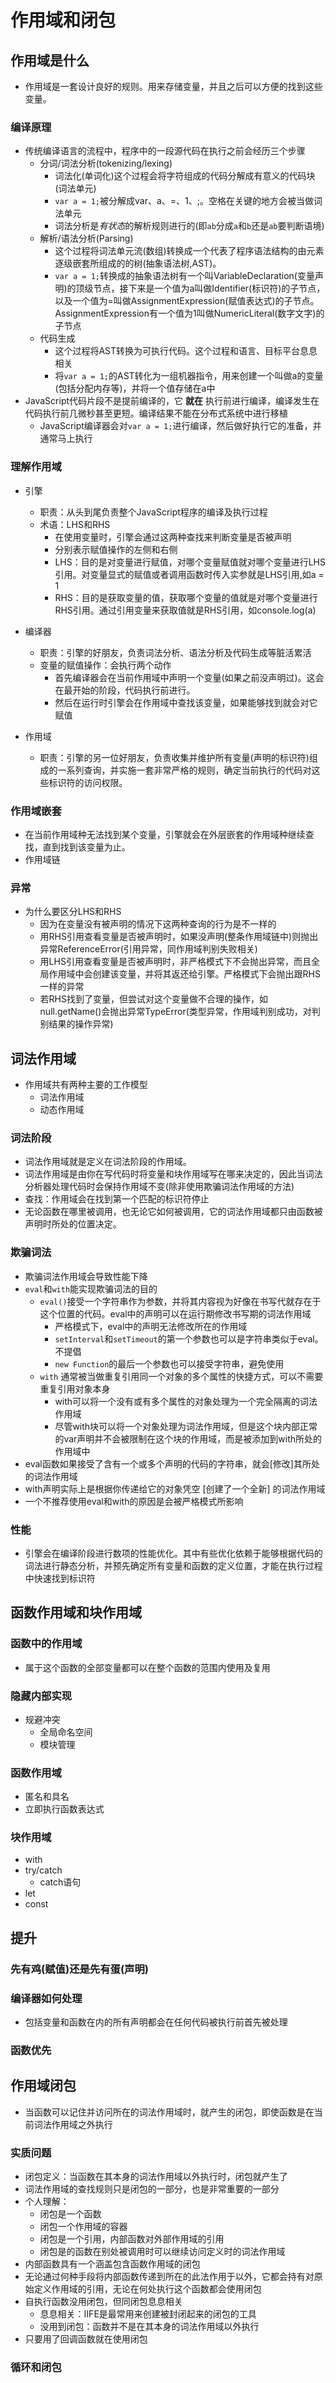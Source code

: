 # 作用域和闭包
## 作用域是什么 
- 作用域是一套设计良好的规则。用来存储变量，并且之后可以方便的找到这些变量。

### 编译原理
- 传统编译语言的流程中，程序中的一段源代码在执行之前会经历三个步骤
    + 分词/词法分析(tokenizing/lexing)
        * 词法化(单词化)这个过程会将字符组成的代码分解成有意义的代码块(词法单元)
        * `var a = 1;`被分解成var、a、=、1、;。空格在关键的地方会被当做词法单元
        * 词法分析是*有状态*的解析规则进行的(即`ab`分成`a`和`b`还是`ab`要判断语境)
    + 解析/语法分析(Parsing)
        * 这个过程将词法单元流(数组)转换成一个代表了程序语法结构的由元素逐级嵌套所组成的的树(抽象语法树,AST)。
        * `var a = 1;`转换成的抽象语法树有一个叫VariableDeclaration(变量声明)的顶级节点，接下来是一个值为a叫做Identifier(标识符)的子节点，以及一个值为=叫做AssignmentExpression(赋值表达式)的子节点。AssignmentExpression有一个值为1叫做NumericLiteral(数字文字)的子节点
    + 代码生成
        * 这个过程将AST转换为可执行代码。这个过程和语言、目标平台息息相关
        * 将`var a = 1;`的AST转化为一组机器指令，用来创建一个叫做a的变量(包括分配内存等)，并将一个值存储在a中
- JavaScript代码片段不是提前编译的，它 **就在** 执行前进行编译，编译发生在代码执行前几微秒甚至更短。编译结果不能在分布式系统中进行移植
    + JavaScript编译器会对`var a = 1;`进行编译，然后做好执行它的准备，并通常马上执行

### 理解作用域
- 引擎
    + 职责：从头到尾负责整个JavaScript程序的编译及执行过程
    + 术语：LHS和RHS
        + 在使用变量时，引擎会通过这两种查找来判断变量是否被声明
        + 分别表示赋值操作的左侧和右侧
        + LHS：目的是对变量进行赋值，对哪个变量赋值就对哪个变量进行LHS引用。对变量显式的赋值或者调用函数时传入实参就是LHS引用,如a = 1
        + RHS：目的是获取变量的值，获取哪个变量的值就是对哪个变量进行RHS引用。通过引用变量来获取值就是RHS引用，如console.log(a)
       
- 编译器
    + 职责：引擎的好朋友，负责词法分析、语法分析及代码生成等脏活累活
    + 变量的赋值操作：会执行两个动作
        + 首先编译器会在当前作用域中声明一个变量(如果之前没声明过)。这会在最开始的阶段，代码执行前进行。
        + 然后在运行时引擎会在作用域中查找该变量，如果能够找到就会对它赋值
- 作用域
    + 职责：引擎的另一位好朋友，负责收集并维护所有变量(声明的标识符)组成的一系列查询，并实施一套非常严格的规则，确定当前执行的代码对这些标识符的访问权限。

### 作用域嵌套
- 在当前作用域种无法找到某个变量，引擎就会在外层嵌套的作用域种继续查找，直到找到该变量为止。
- 作用域链

### 异常
- 为什么要区分LHS和RHS
    + 因为在变量没有被声明的情况下这两种查询的行为是不一样的
    + 用RHS引用查看变量是否被声明时，如果没声明(整条作用域链中)则抛出异常ReferenceError(引用异常，同作用域判别失败相关)
    + 用LHS引用查看变量是否被声明时，非严格模式下不会抛出异常，而且全局作用域中会创建该变量，并将其返还给引擎。严格模式下会抛出跟RHS一样的异常
    + 若RHS找到了变量，但尝试对这个变量做不合理的操作，如null.getName()会抛出异常TypeError(类型异常，作用域判别成功，对判别结果的操作异常)

## 词法作用域
- 作用域共有两种主要的工作模型
    + 词法作用域
    + 动态作用域

### 词法阶段
- 词法作用域就是定义在词法阶段的作用域。
- 词法作用域是由你在写代码时将变量和块作用域写在哪来决定的，因此当词法分析器处理代码时会保持作用域不变(除非使用欺骗词法作用域的方法)
- 查找：作用域会在找到第一个匹配的标识符停止
- 无论函数在哪里被调用，也无论它如何被调用，它的词法作用域都只由函数被声明时所处的位置决定。

### 欺骗词法
- 欺骗词法作用域会导致性能下降
- `eval`和`with`能实现欺骗词法的目的
    + `eval()`接受一个字符串作为参数，并将其内容视为好像在书写代就存在于这个位置的代码。eval中的声明可以在运行期修改书写期的词法作用域
        + 严格模式下，eval中的声明无法修改所在的作用域
        + `setInterval`和`setTimeout`的第一个参数也可以是字符串类似于eval。不提倡
        + `new Function`的最后一个参数也可以接受字符串，避免使用
    - `with` 通常被当做重复引用同一个对象的多个属性的快捷方式，可以不需要重复引用对象本身
        + with可以将一个没有或有多个属性的对象处理为一个完全隔离的词法作用域
        + 尽管with块可以将一个对象处理为词法作用域，但是这个块内部正常的var声明并不会被限制在这个块的作用域，而是被添加到with所处的作用域中
- eval函数如果接受了含有一个或多个声明的代码的字符串，就会[修改]其所处的词法作用域
- with声明实际上是根据你传递给它的对象凭空 [创建了一个全新] 的词法作用域
- 一个不推荐使用eval和with的原因是会被严格模式所影响

### 性能
- 引擎会在编译阶段进行数项的性能优化。其中有些优化依赖于能够根据代码的词法进行静态分析，并预先确定所有变量和函数的定义位置，才能在执行过程中快速找到标识符

## 函数作用域和块作用域
### 函数中的作用域
- 属于这个函数的全部变量都可以在整个函数的范围内使用及复用

### 隐藏内部实现
- 规避冲突
    + 全局命名空间
    + 模块管理

### 函数作用域
- 匿名和具名
- 立即执行函数表达式

### 块作用域
- with
- try/catch
    + catch语句
- let
- const

## 提升
### 先有鸡(赋值)还是先有蛋(声明)
### 编译器如何处理
- 包括变量和函数在内的所有声明都会在任何代码被执行前首先被处理

### 函数优先

## 作用域闭包
- 当函数可以记住并访问所在的词法作用域时，就产生的闭包，即使函数是在当前词法作用域之外执行

### 实质问题
- 闭包定义：当函数在其本身的词法作用域以外执行时，闭包就产生了
- 词法作用域的查找规则只是闭包的一部分，也是非常重要的一部分
- 个人理解：
    + 闭包是一个函数
    + 闭包一个作用域的容器
    + 闭包是一个引用，内部函数对外部作用域的引用
    + 闭包是的函数在别处被调用时可以继续访问定义时的词法作用域
- 内部函数具有一个涵盖包含函数作用域的闭包
- 无论通过何种手段将内部函数传递到所在的此法作用于以外，它都会持有对原始定义作用域的引用，无论在何处执行这个函数都会使用闭包
- 自执行函数没用闭包，但同闭包息息相关
    + 息息相关：IIFE是最常用来创建被封闭起来的闭包的工具
    + 没用到闭包：函数并不是在其本身的词法作用域以外执行
- 只要用了回调函数就在使用闭包

### 循环和闭包







